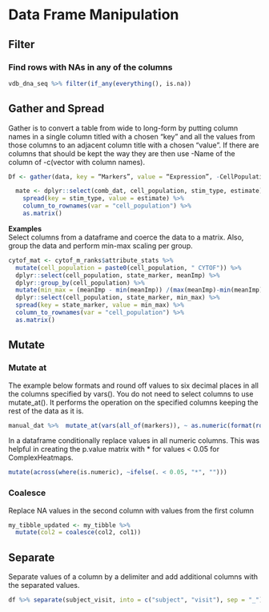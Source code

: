 # Data Frame Manipulation

## Filter

### Find rows with NAs in any of the columns
```R
vdb_dna_seq %>% filter(if_any(everything(), is.na))
```

## Gather and Spread
Gather is to convert a table from wide to long-form by putting column names in a single column titled with a chosen “key” and all the values from those columns to an adjacent column title with a chosen “value”. If there are columns that should be kept the way they are then use -Name of the column of -c(vector with column names).
```R
Df <- gather(data, key = “Markers”, value = “Expression”, -CellPopulation)
```

```R
  mate <- dplyr::select(comb_dat, cell_population, stim_type, estimate) %>%
    spread(key = stim_type, value = estimate) %>%
    column_to_rownames(var = "cell_population") %>%
    as.matrix()
```
**Examples**  
Select columns from a dataframe and coerce the data to a matrix. Also, group the data and perform min-max scaling per group.
```R
cytof_mat <- cytof_m_ranks$attribute_stats %>%
  mutate(cell_population = paste0(cell_population, " CYTOF")) %>%
  dplyr::select(cell_population, state_marker, meanImp) %>%
  dplyr::group_by(cell_population) %>%
  mutate(min_max = (meanImp - min(meanImp)) /(max(meanImp)-min(meanImp))) %>%
  dplyr::select(cell_population, state_marker, min_max) %>%
  spread(key = state_marker, value = min_max) %>% 
  column_to_rownames(var = "cell_population") %>%
  as.matrix()
```

## Mutate
### Mutate at
The example below formats and round off values to six decimal places in all the columns specified by vars(). You do not need to select columns to use mutate_at(). It performs the operation on the specified columns keeping the rest of the data as it is.
```R
manual_dat %>%  mutate_at(vars(all_of(markers)), ~ as.numeric(format(round(., 6))))
```

In a dataframe conditionally replace values in all numeric columns. This was helpful in creating the p.value matrix with * for values < 0.05 for ComplexHeatmaps.
```R
mutate(across(where(is.numeric), ~ifelse(. < 0.05, "*", "")))
```

### Coalesce
Replace NA values in the second column with values from the first column
```R
my_tibble_updated <- my_tibble %>%
  mutate(col2 = coalesce(col2, col1))
```
## Separate
Separate values of a column by a delimiter and add additional columns with the separated values. 

```R
df %>% separate(subject_visit, into = c("subject", "visit"), sep = "_")

```


